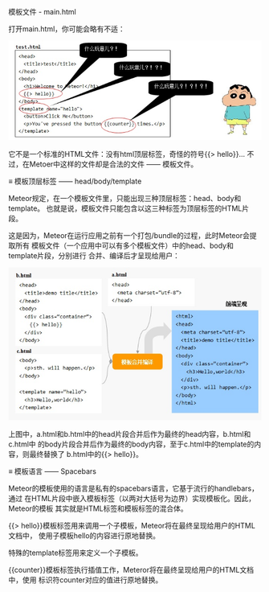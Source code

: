 
模板文件 - main.html

打开main.html，你可能会略有不适：

![](template2.jpg)

它不是一个标准的HTML文件：没有html顶层标签，奇怪的符号{{> hello}}... 不过，在Metoer中这样的文件却是合法的文件 —— 模板文件。

≡ 模板顶层标签 —— head/body/template

Meteor规定，在一个模板文件里，只能出现三种顶层标签：head、body和template。 也就是说，模板文件只能包含以这三种标签为顶层标签的HTML片段。

这是因为，Meteor在运行应用之前有一个打包/bundle的过程，此时Meteor会提取所有 模板文件（一个应用中可以有多个模板文件）中的head、body和template片段，分别进行 合并、编译后才呈现给用户：

![](tpl-proc.jpg)

上图中，a.html和b.html中的head片段合并后作为最终的head内容，b.html和c.html中 的body片段合并后作为最终的body内容，至于c.html中的template的内容，则最终替换了 b.html中的{{> hello}}。

≡ 模板语言 —— Spacebars

Meteor的模板使用的语言是私有的spacebars语言，它基于流行的handlebars，通过 在HTML片段中嵌入模板标签（以两对大括号为边界）实现模板化。因此，Meteor的模板 其实就是HTML标签和模板标签的混合体。

{{> hello}}模板标签用来调用一个子模板，Meteor将在最终呈现给用户的HTML文档中， 使用子模板hello的内容进行原地替换。

特殊的template标签用来定义一个子模板。

{{counter}}模板标签执行插值工作，Meteror将在最终呈现给用户的HTML文档中，使用 标识符counter对应的值进行原地替换。